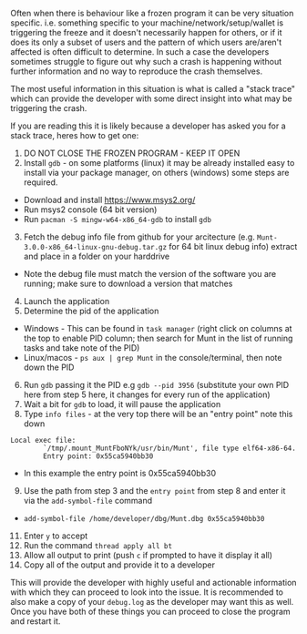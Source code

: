 Often when there is behaviour like a frozen program it can be very situation specific. i.e. something specific to your machine/network/setup/wallet is triggering the freeze and it doesn't necessarily happen for others, or if it does its only a subset of users and the pattern of which users are/aren't affected is often difficult to determine.
In such a case the developers sometimes struggle to figure out why such a crash is happening without further information and no way to reproduce the crash themselves.

The most useful information in this situation is what is called a "stack trace" which can provide the developer with some direct insight into what may be triggering the crash.

If you are reading this it is likely because a developer has asked you for a stack trace, heres how to get one:

1. DO NOT CLOSE THE FROZEN PROGRAM - KEEP IT OPEN
2. Install `gdb` - on some platforms (linux) it may be already installed easy to install via your package manager, on others (windows) some steps are required.
* Download and install https://www.msys2.org/
* Run msys2 console (64 bit version)
* Run `pacman -S mingw-w64-x86_64-gdb` to install `gdb`
3. Fetch the debug info file from github for your arcitecture (e.g. `Munt-3.0.0-x86_64-linux-gnu-debug.tar.gz` for 64 bit linux debug info) extract and place in a folder on your harddrive
* Note the debug file must match the version of the software you are running; make sure to download a version that matches
4. Launch the application
5. Determine the pid of the application
* Windows - This can be found in `task manager` (right click on columns at the top to enable PID column; then search for Munt in the list of running tasks and take note of the PID)
* Linux/macos - `ps aux | grep Munt` in the console/terminal, then note down the PID
6. Run `gdb` passing it the PID e.g `gdb --pid 3956` (substitute your own PID here from step 5 here, it changes for every run of the application)
7. Wait a bit for `gdb` to load, it will pause the application
8. Type `info files` - at the very top there will be an "entry point" note this down
```
Local exec file:
        `/tmp/.mount_MuntFboNYk/usr/bin/Munt', file type elf64-x86-64.
        Entry point: 0x55ca5940bb30
```
* In this example the entry point is 0x55ca5940bb30
9. Use the path from step 3 and the `entry point` from step 8 and enter it via the `add-symbol-file` command
* `add-symbol-file /home/developer/dbg/Munt.dbg 0x55ca5940bb30`
11. Enter `y` to accept
12. Run the command `thread apply all bt`
13. Allow all output to print (push `c` if prompted to have it display it all)
14. Copy all of the output and provide it to a developer

This will provide the developer with highly useful and actionable information with which they can proceed to look into the issue. It is recommended to also make a copy of your `debug.log` as the developer may want this as well.
Once you have both of these things you can proceed to close the program and restart it.
